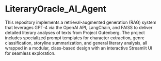 # LiteraryOracle_AI_Agent
This repository implements a retrieval-augmented generation (RAG) system that leverages GPT‑4 via the OpenAI API, LangChain, and FAISS to deliver detailed literary analyses of texts from Project Gutenberg. The project includes specialized prompt templates for character extraction, genre classification, storyline summarization, and general literary analysis, all wrapped in a modular, class-based design with an interactive Streamlit UI for seamless exploration.
